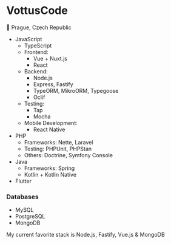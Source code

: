 # VottusCode

:balloon: Prague, Czech Republic

- JavaScript
  - TypeScript
  - Frontend: 
    - Vue + Nuxt.js
    - React
  - Backend:
    - Node.js
    - Express, Fastify
    - TypeORM, MikroORM, Typegoose
    - Oclif
  - Testing:
    - Tap
    - Mocha    
  - Mobile Development:
    - React Native
- PHP
  - Frameworks: Nette, Laravel
  - Testing: PHPUnit, PHPStan
  - Others: Doctrine, Symfony Console
- Java
  - Frameworks: Spring
  - Kotlin + Kotlin Native
- Flutter
    
### Databases
- MySQL
- PostgreSQL
- MongoDB

My current favorite stack is Node.js, Fastify, Vue.js & MongoDB
